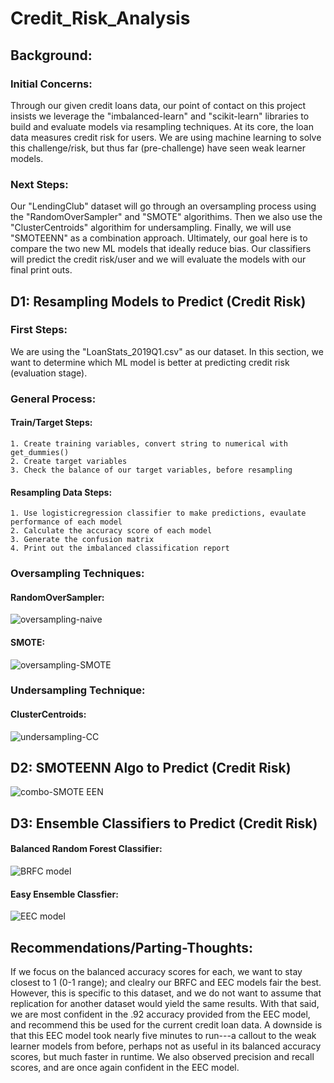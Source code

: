 # Credit_Risk_Analysis
## Background:
### Initial Concerns: 
Through our given credit loans data, our point of contact on this project insists we leverage the "imbalanced-learn" and "scikit-learn" libraries to build and evaluate models via resampling techniques. 
At its core, the loan data measures credit risk for users. We are using machine learning to solve this challenge/risk, but thus far (pre-challenge) have seen weak learner models. 
### Next Steps: 
Our "LendingClub" dataset will go through an oversampling process using the "RandomOverSampler" and "SMOTE" algorithims. Then we also use the "ClusterCentroids" algorithim for undersampling. 
Finally, we will use "SMOTEENN" as a combination approach. 
Ultimately, our goal here is to compare the two new ML models that ideally reduce bias. Our classifiers will predict the credit risk/user and we will evaluate the models with our final print outs. 
## D1: Resampling Models to Predict (Credit Risk)
### First Steps: 
We are using the "LoanStats_2019Q1.csv" as our dataset. In this section, we want to determine which ML model is better at predicting credit risk (evaluation stage).
### General Process:
#### Train/Target Steps:
    1. Create training variables, convert string to numerical with get_dummies()
    2. Create target variables
    3. Check the balance of our target variables, before resampling
#### Resampling Data Steps: 
    1. Use logisticregression classifier to make predictions, evaulate performance of each model 
    2. Calculate the accuracy score of each model
    3. Generate the confusion matrix
    4. Print out the imbalanced classification report
### Oversampling Techniques:
#### RandomOverSampler:
![oversampling-naive](https://user-images.githubusercontent.com/102266450/182004197-c08309dd-ada2-4e91-8078-8f404faa188e.gif)
#### SMOTE: 
![oversampling-SMOTE](https://user-images.githubusercontent.com/102266450/182004203-d40a75bf-ca6d-442f-90a1-cd0bb3f374d6.gif)
### Undersampling Technique: 
#### ClusterCentroids: 
![undersampling-CC](https://user-images.githubusercontent.com/102266450/182004207-a9b8d903-b86a-45aa-baca-0a8d98697d48.gif)

## D2: SMOTEENN Algo to Predict (Credit Risk) 
![combo-SMOTE EEN](https://user-images.githubusercontent.com/102266450/182004215-b79c6514-3a00-4e50-839e-d619c327a2a8.gif)

## D3: Ensemble Classifiers to Predict (Credit Risk)
#### Balanced Random Forest Classifier:
![BRFC model](https://user-images.githubusercontent.com/102266450/182004232-8c05240a-45f3-4537-82e4-dc2fc3c59ad4.gif)

#### Easy Ensemble Classfier: 
![EEC model](https://user-images.githubusercontent.com/102266450/182004230-0460d7dc-fda8-4417-89d7-e14c13c37c9b.gif)

## Recommendations/Parting-Thoughts: 
If we focus on the balanced accuracy scores for each, we want to stay closest to 1 (0-1 range); and clealry our BRFC and EEC models fair the best. However, this is specific to this dataset, and we do not want to assume that replication for another dataset would yield the same results. 
With that said, we are most confident in the .92 accuracy provided from the EEC model, and recommend this be used for the current credit loan data. 
A downside is that this EEC model took nearly five minutes to run---a callout to the weak learner models from before, perhaps not as useful in its balanced accuracy scores, but much faster in runtime. 
We also observed precision and recall scores, and are once again confident in the EEC model. 

